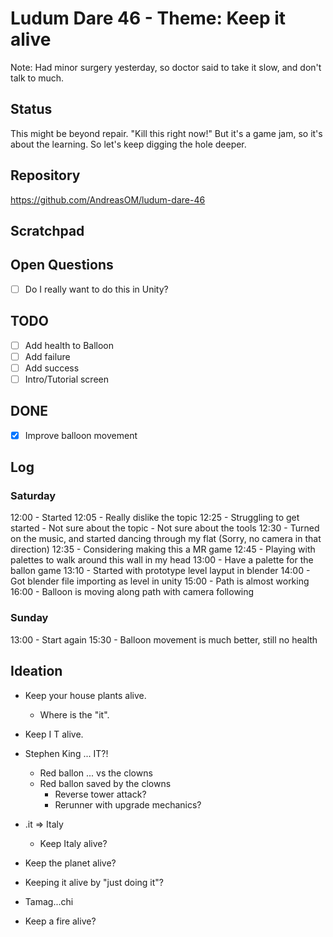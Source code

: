 # Ludum Dare 46 - Theme: Keep it alive

Note:
Had minor surgery yesterday,
so doctor said to take it slow,
and don't talk to much.

## Status
This might be beyond repair.
"Kill this right now!"
But it's a game jam, so it's about the learning.
So let's keep digging the hole deeper.


## Repository
https://github.com/AndreasOM/ludum-dare-46

## Scratchpad

## Open Questions
- [ ] Do I really want to do this in Unity?

## TODO
- [ ] Add health to Balloon
- [ ] Add failure
- [ ] Add success
- [ ] Intro/Tutorial screen

## DONE
- [x] Improve balloon movement


## Log

### Saturday

12:00 - Started
12:05 - Really dislike the topic
12:25 - Struggling to get started
		- Not sure about the topic
		- Not sure about the tools
12:30 - Turned on the music,
			and started dancing through my flat
			(Sorry, no camera in that direction)
12:35 - Considering making this a MR game
12:45 - Playing with palettes
			to walk around this wall in my head
13:00 - Have a palette for the ballon game
13:10 - Started with prototype level layput in blender
14:00 - Got blender file importing as level in unity
15:00 - Path is almost working
16:00 - Balloon is moving along path with camera following

### Sunday

13:00 - Start again
15:30 - Balloon movement is much better, still no health

## Ideation

- Keep your house plants alive.
	- Where is the "it".
- Keep I T alive.
- Stephen King ... IT?!
	- Red ballon ... vs the clowns
	- Red ballon saved by the clowns
		- Reverse tower attack?
		- Rerunner with upgrade mechanics?

- .it => Italy
	- Keep Italy alive?

- Keep the planet alive?
- Keeping it alive by "just doing it"?
- Tamag...chi
- Keep a fire alive?

